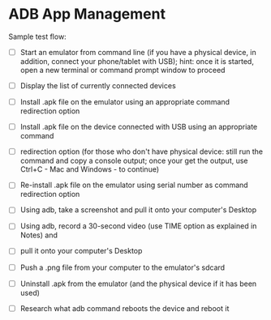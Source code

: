 # ADB App Management

Sample test flow:


- [ ] Start an emulator from command line (if you have a physical device, ​in addition, connect your phone/tablet with USB); hint: once it is started, open a new terminal or command prompt window to proceed
 							
- [ ] Display the list of currently connected devices
 							
- [ ] Install .apk file on the emulator using an appropriate command redirection option
 							
- [ ] Install .apk file on the device connected with USB using an appropriate command
 								
- [ ] redirection option (​for those who don't have physical device:​ still run the command and copy a console output; once your get the output, use Ctrl+C - Mac and Windows - to continue)
 							
- [ ] Re-install .apk file on the emulator using serial number as command redirection option
 							
- [ ] Using adb, take a screenshot and pull it onto your computer's Desktop
 							
- [ ] Using adb, record a 30-second video (use TIME option as explained in Notes) and
 								
- [ ] pull it onto your computer's Desktop
 							
- [ ] Push a .png file from your computer to the emulator's sdcard
 							
- [ ] Uninstall .apk from the emulator (and the physical device if it has been used)
 							
- [ ] Research what adb command reboots the device and reboot it 
